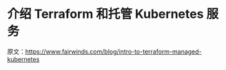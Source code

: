 # 介绍 Terraform 和托管 Kubernetes 服务

原文：<https://www.fairwinds.com/blog/intro-to-terraform-managed-kubernetes>